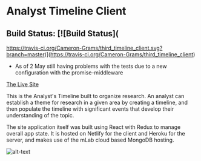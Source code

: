 # Analyst Timeline Client

## Build Status: [![Build Status](
https://travis-ci.org/Cameron-Grams/third_timeline_client.svg?branch=master)](https://travis-ci.org/Cameron-Grams/third_timeline_client)

* As of 2 May still having problems with the tests due to a new configuration with the promise-middleware

[The Live Site]( https://amazing-davinci-10dc21.netlify.com/login )

This is the Analyst's Timeline built to organize research. An analyst can establish a theme for research in a given area by creating a timeline, and then populate the timeline with significant events that develop their understanding of the topic.  

The site application itself was built using React with Redux to manage overall app state.  It is hosted on Netlify for the client and Heroku for the server, and makes use of the mLab cloud based MongoDB hosting.

![alt-text][screenshot]

[screenshot]: https://s3.us-east-2.amazonaws.com/cameronprofilephotos/analystTimeline2.png "Screen shot of Analyst's Timeline" 
